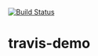 [![Build Status](https://travis-ci.com/rakeshrajranjan/travis-demo.svg?branch=master)](https://travis-ci.com/rakeshrajranjan/travis-demo)


# travis-demo